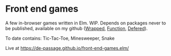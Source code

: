 # Front end games

A few in-browser games written in Elm. WIP. Depends on packages never to be published, available on my github ([Wrapped](https://github.com/de-passage/wrapped.elm), [Function](https://github.com/de-passage/function.elm), [Defered](https://github.com/de-passage/defered.elm)).

To date contains: Tic-Tac-Toe, Minesweeper, Snake

Live at https://de-passage.github.io/front-end-games.elm/
